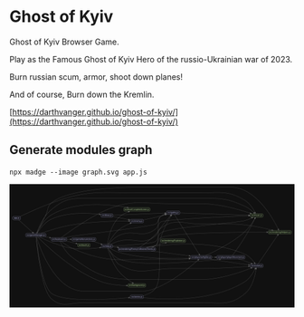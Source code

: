 # Ghost of Kyiv

Ghost of Kyiv Browser Game.

Play as the Famous Ghost of Kyiv Hero of the russio-Ukrainian war of 2023.

Burn russian scum, armor, shoot down planes!

And of course, Burn down the Kremlin.

[https://darthvanger.github.io/ghost-of-kyiv/](https://darthvanger.github.io/ghost-of-kyiv/)

## Generate modules graph

```
npx madge --image graph.svg app.js
```

![dependensies graph](readme-img/graph.svg)
